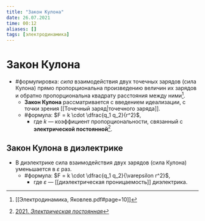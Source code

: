 ```yaml
---
title: "Закон Кулона"
date: 26.07.2021
time: 00:12
aliases: []
tags: [электродинамика]
---
```


# Закон Кулона

- #формулировка: *сила* взаимодействия двух точечных зарядов (сила Кулона) прямо пропорциональна произведению величин их зарядов и обратно пропорциональна квадрату расстояния между ними[^1].
	- **Закон Кулона** рассматривается с введением идеализации, с точки зрения [[Точечный заряд|точечного заряда]].
	- #формула: $F = k \cdot \dfrac{q_1 q_2}{r^2}$,
		- где $k$ — коэффициент пропорциональности, связанный с **электрической постоянной**[^2].

## Закон Кулона в диэлектрике

- В диэлектрике сила взаимодействия двух зарядов (сила Кулона) уменьшается в $\varepsilon$ раз.
	- #формула: $F = k \cdot \dfrac{q_1 q_2}{\varepsilon r^2}$,
		- где $\varepsilon$ — [[диэлектрическая проницаемость]] диэлектрика.

[^1]: [[Электродинамика, Яковлев.pdf#page=10]]
[^2]: [2021. *Электрическая постоянная*](zotero://select/items/1_MV9F8DTJ)